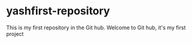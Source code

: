 # yashfirst-repository
This is my first repository in the Git hub.
Welcome to Git hub, it's my first project
